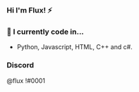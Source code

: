 ### Hi I'm Flux! ⚡

### 🔭 I currently code in...
- Python, Javascript, HTML, C++ and c#.

### Discord
@flux !#0001


